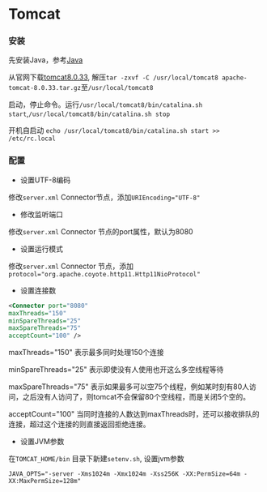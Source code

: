 # Tomcat

### 安装

先安装Java，参考[Java](http://git.oschina.net/yxb_1990/DevOps/blob/master/dev/java.md)

从官网下载[tomcat8.0.33](http://mirrors.cnnic.cn/apache/tomcat/tomcat-8/v8.0.33/bin/apache-tomcat-8.0.33.tar.gz), 解压`tar -zxvf -C /usr/local/tomcat8 apache-tomcat-8.0.33.tar.gz`至`/usr/local/tomcat8`

启动，停止命令。运行`/usr/local/tomcat8/bin/catalina.sh start`,`/usr/local/tomcat8/bin/catalina.sh stop`

开机自启动 `echo /usr/local/tomcat8/bin/catalina.sh start >> /etc/rc.local`

### 配置

- 设置UTF-8编码

修改`server.xml` Connector节点，添加`URIEncoding="UTF-8"`

- 修改监听端口

修改`server.xml` Connector 节点的port属性，默认为8080

- 设置运行模式

修改`server.xml` Connector 节点，添加`protocol="org.apache.coyote.http11.Http11NioProtocol"`

- 设置连接数

```xml
<Connector port="8080"
maxThreads="150"
minSpareThreads="25"
maxSpareThreads="75"
acceptCount="100" />
```

maxThreads="150" 表示最多同时处理150个连接

minSpareThreads="25" 表示即使没有人使用也开这么多空线程等待

maxSpareThreads="75" 表示如果最多可以空75个线程，例如某时刻有80人访问，之后没有人访问了，则tomcat不会保留80个空线程，而是关闭5个空的。

acceptCount="100" 当同时连接的人数达到maxThreads时，还可以接收排队的连接，超过这个连接的则直接返回拒绝连接。

- 设置JVM参数

在`TOMCAT_HOME/bin` 目录下新建`setenv.sh`, 设置jvm参数

`JAVA_OPTS="-server -Xms1024m -Xmx1024m -Xss256K -XX:PermSize=64m -XX:MaxPermSize=128m"`